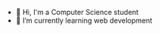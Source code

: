  - 👋 Hi, I'm a Computer Science student
 - 🌱 I’m currently learning web development


<!---
kburnicka/kburnicka is a ✨ special ✨ repository because its `README.md` (this file) appears on your GitHub profile.
You can click the Preview link to take a look at your changes.
--->
